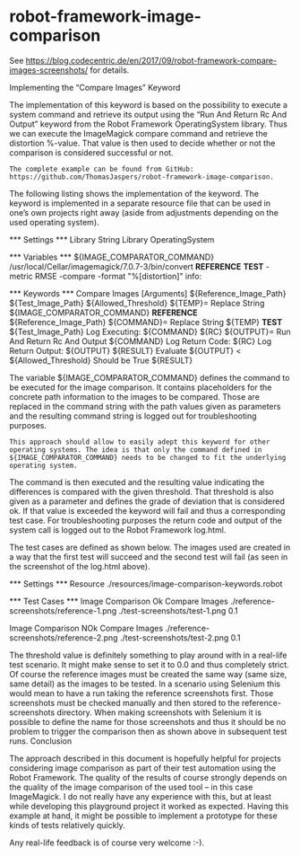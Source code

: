 # robot-framework-image-comparison

See https://blog.codecentric.de/en/2017/09/robot-framework-compare-images-screenshots/ for details.

Implementing the “Compare Images” Keyword

The implementation of this keyword is based on the possibility to execute a system command and retrieve its output using the “Run And Return Rc And Output” keyword from the Robot Framework OperatingSystem library. Thus we can execute the ImageMagick compare command and retrieve the distortion %-value. That value is then used to decide whether or not the comparison is considered successful or not.

    The complete example can be found from GitHub: https://github.com/ThomasJaspers/robot-framework-image-comparison.

The following listing shows the implementation of the keyword. The keyword is implemented in a separate resource file that can be used in one’s own projects right away (aside from adjustments depending on the used operating system).

*** Settings ***
Library   String
Library   OperatingSystem

*** Variables ***
${IMAGE_COMPARATOR_COMMAND}   /usr/local/Cellar/imagemagick/7.0.7-3/bin/convert __REFERENCE__ __TEST__ -metric RMSE -compare -format  "%[distortion]" info:

*** Keywords ***
Compare Images
   [Arguments]      ${Reference_Image_Path}    ${Test_Image_Path}    ${Allowed_Threshold}
   ${TEMP}=         Replace String     ${IMAGE_COMPARATOR_COMMAND}    __REFERENCE__     ${Reference_Image_Path}
   ${COMMAND}=      Replace String     ${TEMP}    __TEST__     ${Test_Image_Path}
   Log              Executing: ${COMMAND}
   ${RC}            ${OUTPUT}=     Run And Return Rc And Output     ${COMMAND}
   Log              Return Code: ${RC}
   Log              Return Output: ${OUTPUT}
   ${RESULT}        Evaluate    ${OUTPUT} < ${Allowed_Threshold}
   Should be True   ${RESULT}

The variable ${IMAGE_COMPARATOR_COMMAND} defines the command to be executed for the image comparison. It contains placeholders for the concrete path information to the images to be compared. Those are replaced in the command string with the path values given as parameters and the resulting command string is logged out for troubleshooting purposes.

    This approach should allow to easily adept this keyword for other operating systems. The idea is that only the command defined in ${IMAGE_COMPARATOR_COMMAND} needs to be changed to fit the underlying operating system.

The command is then executed and the resulting value indicating the differences is compared with the given threshold. That threshold is also given as a parameter and defines the grade of deviation that is considered ok. If that value is exceeded the keyword will fail and thus a corresponding test case. For troubleshooting purposes the return code and output of the system call is logged out to the Robot Framework log.html.

The test cases are defined as shown below. The images used are created in a way that the first test will succeed and the second test will fail (as seen in the screenshot of the log.html above).

*** Settings ***
Resource    ./resources/image-comparison-keywords.robot

*** Test Cases ***
Image Comparison Ok
  Compare Images    ./reference-screenshots/reference-1.png    ./test-screenshots/test-1.png   0.1

Image Comparison NOk
  Compare Images    ./reference-screenshots/reference-2.png    ./test-screenshots/test-2.png   0.1

The threshold value is definitely something to play around with in a real-life test scenario. It might make sense to set it to 0.0 and thus completely strict. Of course the reference images must be created the same way (same size, same detail) as the images to be tested. In a scenario using Selenium this would mean to have a run taking the reference screenshots first. Those screenshots must be checked manually and then stored to the reference-screenshots directory. When making screenshots with Selenium it is possible to define the name for those screenshots and thus it should be no problem to trigger the comparison then as shown above in subsequent test runs.
Conclusion

The approach described in this document is hopefully helpful for projects considering image comparison as part of their test automation using the Robot Framework. The quality of the results of course strongly depends on the quality of the image comparison of the used tool – in this case ImageMagick. I do not really have any experience with this, but at least while developing this playground project it worked as expected. Having this example at hand, it might be possible to implement a prototype for these kinds of tests relatively quickly.

Any real-life feedback is of course very welcome :-).
